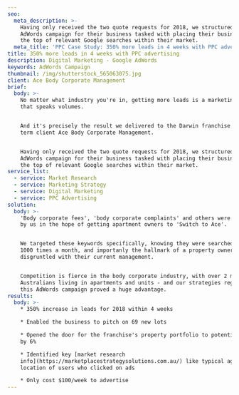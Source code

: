 ```yaml
---
seo:
  meta_description: >-
    Having only received the two quote requests for 2018, we structured a Google
    AdWords campaign for their business tasked with placing their business at
    the top of relevant Google searches within their market.
  meta_title: 'PPC Case Study: 350% more leads in 4 weeks with PPC advertising'
title: 350% more leads in 4 weeks with PPC advertising
description: Digital Marketing - Google AdWords
keywords: AdWords Campaign
thumbnail: /img/shutterstock_565063075.jpg
client: Ace Body Corporate Management
brief:
  body: >-
    No matter what industry you're in, getting more leads is a marketing result
    that speaks volumes.


    And it's precisely the result we delivered to the Darwin franchise of long
    term client Ace Body Corporate Management.


    Having only received the two quote requests for 2018, we structured a Google
    AdWords campaign for their business tasked with placing their business at
    the top of relevant Google searches within their market.
service_list:
  - service: Market Research
  - service: Marketing Strategy
  - service: Digital Marketing
  - service: PPC Advertising
solution:
  body: >-
    'Body corporate fees', 'body corporate complaints' and others were targeted
    by us in the hope of getting apartment owners to 'Switch to Ace'.


    We targeted these keywords specifically, knowing they were searched over
    1000 times a month, and importanly the hallmark of a property owner clearly
    disgruntled with their current management.


    Competition is fierce in the body corporate industry, with over 2 million
    Australians living in apartments and units - and our strategies regarding
    this AdWords campaign proved a huge advantage.
results:
  body: >-
    * 350% increase in leads for 2018 within 4 weeks

    * Enabled the business to pitch on 69 new lots

    * Opened the door for the franchise's property portfolio to potentially grow
    by 6%

    * Identified key [market research
    info](https://marketplacestrategysolutions.com.au/) like typical age,
    location of users who clicked on ads

    * Only cost $100/week to advertise
---
```


